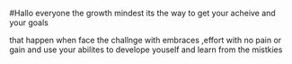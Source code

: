 #Hallo everyone 
the growth mindest its the way to get your acheive and your goals 

that happen when face the challnge with embraces ,effort with no pain or gain and use your abilites to develope youself and learn from the mistkies
